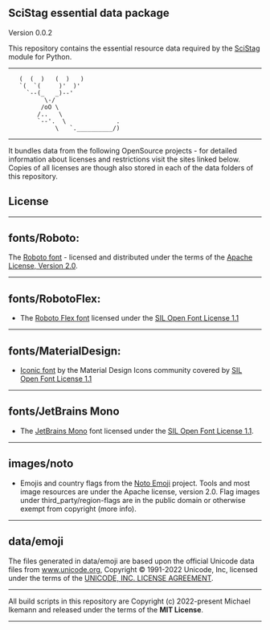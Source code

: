 ## SciStag essential data package

Version 0.0.2

This repository contains the essential resource data required by the [SciStag](https://github.com/scistag/scistag)
module for Python.

---

```
   (  (  )   (  )   )
   `(  `(     )'  )'
     `--(_   _)--'
          \-/
         /oO \
        /..   \
        `--'.  \              .             
             \   `.__________/)
```

---

It bundles data from the following OpenSource projects - for detailed information about licenses and restrictions visit
the sites linked below. Copies of all licenses are though also stored in each of the data folders of this repository.

## License

---

## fonts/Roboto:

The [Roboto font](https://fonts.google.com/specimen/Roboto) - licensed and distributed under the terms of
the [Apache License, Version 2.0](https://www.apache.org/licenses/LICENSE-2.0).

---

## fonts/RobotoFlex:

* The [Roboto Flex font](https://github.com/googlefonts/roboto-flex) licensed under
  the [SIL Open Font License 1.1](http://scripts.sil.org/cms/scripts/page.php?item_id=OFL_web)

---

## fonts/MaterialDesign:

* [Iconic font](https://github.com/Templarian/MaterialDesign-Webfont) by the Material Design Icons community covered
  by [SIL Open Font License 1.1](http://scripts.sil.org/cms/scripts/page.php?item_id=OFL_web)

---

## fonts/JetBrains Mono

* The [JetBrains Mono](https://www.jetbrains.com/lp/mono/) font licensed under
  the [SIL Open Font License 1.1](http://scripts.sil.org/cms/scripts/page.php?item_id=OFL_web).

---

## images/noto

* Emojis and country flags from the [Noto Emoji](https://github.com/googlefonts/noto-emoji) project. Tools and most
  image resources are under the Apache license, version 2.0. Flag images under third_party/region-flags are in the
  public domain or otherwise exempt from copyright (more info).

---

## data/emoji

The files generated in data/emoji are based upon the official Unicode data files from www.unicode.org, Copyright ©
1991-2022 Unicode, Inc, licensed under the terms of
the [UNICODE, INC. LICENSE AGREEMENT](https://www.unicode.org/license.txt).

---

All build scripts in this repository are Copyright (c) 2022-present Michael Ikemann and released under the terms of
the **MIT License**.

---
